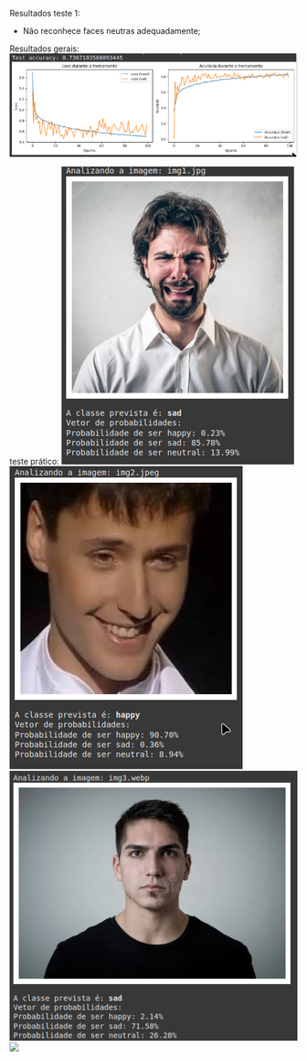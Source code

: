 Resultados teste 1:
- Não reconhece faces neutras adequadamente;

Resultados gerais:
![](results/general_result.png)

teste prático:
![](results/img1_result.png)
![](results/img2_result.png)
![](results/img3_result.png)
![](results/imgages_result.png)